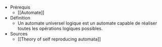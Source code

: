 - Prérequis
	- [[Automate]]
- Définition
	-	Un automate universel logique est un automate capable de réaliser toutes les opérations logiques possibles.
- Sources
	- [[Theory of self reproducing automata]]
